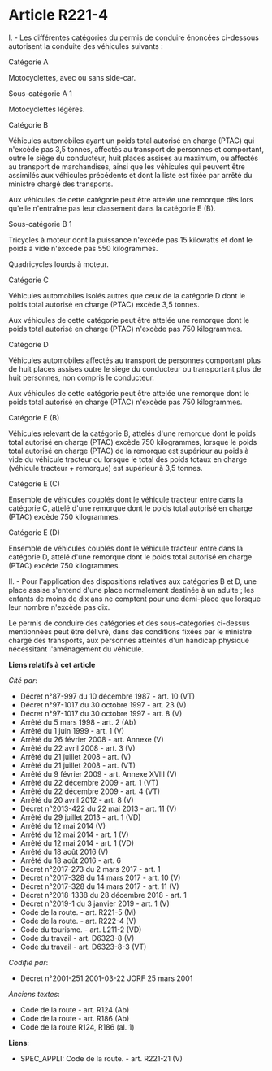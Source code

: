 # Article R221-4

I. - Les différentes catégories du permis de conduire énoncées ci-dessous autorisent la conduite des véhicules suivants :

Catégorie A

Motocyclettes, avec ou sans side-car.

Sous-catégorie A 1

Motocyclettes légères.

Catégorie B

Véhicules automobiles ayant un poids total autorisé en charge (PTAC) qui n'excède pas 3,5 tonnes, affectés au transport de
personnes et comportant, outre le siège du conducteur, huit places assises au maximum, ou affectés au transport de
marchandises, ainsi que les véhicules qui peuvent être assimilés aux véhicules précédents et dont la liste est fixée par
arrêté du ministre chargé des transports.

Aux véhicules de cette catégorie peut être attelée une remorque dès lors qu'elle n'entraîne pas leur classement dans la
catégorie E (B).

Sous-catégorie B 1

Tricycles à moteur dont la puissance n'excède pas 15 kilowatts et dont le poids à vide n'excède pas 550 kilogrammes.

Quadricycles lourds à moteur.

Catégorie C

Véhicules automobiles isolés autres que ceux de la catégorie D dont le poids total autorisé en charge (PTAC) excède 3,5
tonnes.

Aux véhicules de cette catégorie peut être attelée une remorque dont le poids total autorisé en charge (PTAC) n'excède pas
750 kilogrammes.

Catégorie D

Véhicules automobiles affectés au transport de personnes comportant plus de huit places assises outre le siège du conducteur
ou transportant plus de huit personnes, non compris le conducteur.

Aux véhicules de cette catégorie peut être attelée une remorque dont le poids total autorisé en charge (PTAC) n'excède pas
750 kilogrammes.

Catégorie E (B)

Véhicules relevant de la catégorie B, attelés d'une remorque dont le poids total autorisé en charge (PTAC) excède 750
kilogrammes, lorsque le poids total autorisé en charge (PTAC) de la remorque est supérieur au poids à vide du véhicule
tracteur ou lorsque le total des poids totaux en charge (véhicule tracteur + remorque) est supérieur à 3,5 tonnes.

Catégorie E (C)

Ensemble de véhicules couplés dont le véhicule tracteur entre dans la catégorie C, attelé d'une remorque dont le poids total
autorisé en charge (PTAC) excède 750 kilogrammes.

Catégorie E (D)

Ensemble de véhicules couplés dont le véhicule tracteur entre dans la catégorie D, attelé d'une remorque dont le poids total
autorisé en charge (PTAC) excède 750 kilogrammes.

II. - Pour l'application des dispositions relatives aux catégories B et D, une place assise s'entend d'une place normalement
destinée à un adulte ; les enfants de moins de dix ans ne comptent pour une demi-place que lorsque leur nombre n'excède pas
dix.

Le permis de conduire des catégories et des sous-catégories ci-dessus mentionnées peut être délivré, dans des conditions
fixées par le ministre chargé des transports, aux personnes atteintes d'un handicap physique nécessitant l'aménagement du
véhicule.

**Liens relatifs à cet article**

_Cité par_:

  - Décret n°87-997 du 10 décembre 1987 - art. 10 (VT)
  - Décret n°97-1017 du 30 octobre 1997 - art. 23 (V)
  - Décret n°97-1017 du 30 octobre 1997 - art. 8 (V)
  - Arrêté du 5 mars 1998 - art. 2 (Ab)
  - Arrêté du 1 juin 1999 - art. 1 (V)
  - Arrêté du 26 février 2008 - art. Annexe (V)
  - Arrêté du 22 avril 2008 - art. 3 (V)
  - Arrêté du 21 juillet 2008 - art. (V)
  - Arrêté du 21 juillet 2008 - art. (VT)
  - Arrêté du 9 février 2009 - art. Annexe XVIII (V)
  - Arrêté du 22 décembre 2009 - art. 1 (VT)
  - Arrêté du 22 décembre 2009 - art. 4 (VT)
  - Arrêté du 20 avril 2012 - art. 8 (V)
  - Décret n°2013-422 du 22 mai 2013 - art. 11 (V)
  - Arrêté du 29 juillet 2013 - art. 1 (VD)
  - Arrêté du 12 mai 2014 (V)
  - Arrêté du 12 mai 2014 - art. 1 (V)
  - Arrêté du 12 mai 2014 - art. 1 (VD)
  - Arrêté du 18 août 2016 (V)
  - Arrêté du 18 août 2016 - art. 6
  - Décret n°2017-273 du 2 mars 2017 - art. 1
  - Décret n°2017-328 du 14 mars 2017 - art. 10 (V)
  - Décret n°2017-328 du 14 mars 2017 - art. 11 (V)
  - Décret n°2018-1338 du 28 décembre 2018 - art. 1
  - Décret n°2019-1 du 3 janvier 2019 - art. 1 (V)
  - Code de la route. - art. R221-5 (M)
  - Code de la route. - art. R222-4 (V)
  - Code du tourisme. - art. L211-2 (VD)
  - Code du travail - art. D6323-8 (V)
  - Code du travail - art. D6323-8-3 (VT)

_Codifié par_:

  - Décret n°2001-251 2001-03-22 JORF 25 mars 2001

_Anciens textes_:

  - Code de la route - art. R124 (Ab)
  - Code de la route - art. R186 (Ab)
  - Code de la route R124, R186 (al. 1)

**Liens**:

  - SPEC_APPLI: Code de la route. - art. R221-21 (V)
